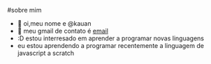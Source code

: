   #sobre mim
- 👋 oi,meu nome e @kauan
- 👀 meu gmail de contato é [email](kauan.hitinger.pr.gov.br)
- :D estou interresado em aprender a programar novas linguagens 
- eu estou aprendendo a programar recentemente a linguagem de javascript a scratch
 
